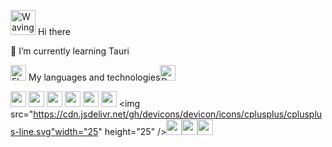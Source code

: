 <img src="https://raw.githubusercontent.com/Tarikul-Islam-Anik/Animated-Fluent-Emojis/master/Emojis/Hand%20gestures/Waving%20Hand%20Light%20Skin%20Tone.png" alt="Waving Hand Light Skin Tone" width="40" height="40" />  Hi there

🌱 I’m currently learning Tauri

<img src="https://raw.githubusercontent.com/Tarikul-Islam-Anik/Animated-Fluent-Emojis/master/Emojis/Objects/Floppy%20Disk.png" alt="Floppy Disk" width="25" height="25" /> My languages and technologies<img src="https://raw.githubusercontent.com/Tarikul-Islam-Anik/Animated-Fluent-Emojis/master/Emojis/Objects/Desktop%20Computer.png" alt="Desktop Computer" width="25" height="25" />

<img src="https://cdn.jsdelivr.net/gh/devicons/devicon/icons/typescript/typescript-original.svg" width="25" height="25" /> <img src="https://cdn.jsdelivr.net/gh/devicons/devicon/icons/javascript/javascript-original.svg" width="25" height="25" /> <img src="https://cdn.jsdelivr.net/gh/devicons/devicon/icons/html5/html5-plain.svg" width="25" height="25"/> <img src="https://cdn.jsdelivr.net/gh/devicons/devicon/icons/css3/css3-plain.svg" width="25" height="25" /> <img src="https://cdn.jsdelivr.net/gh/devicons/devicon/icons/react/react-original.svg"  width="25" height="25"/> <img src="https://cdn.jsdelivr.net/gh/devicons/devicon/icons/python/python-plain.svg" width="25" height="25"/> <img src="https://cdn.jsdelivr.net/gh/devicons/devicon/icons/cplusplus/cplusplus-line.svg"width="25" height="25" /><img src="https://cdn.jsdelivr.net/gh/devicons/devicon/icons/rust/rust-plain.svg" width="25" height="25"/><img src="https://cdn.jsdelivr.net/gh/devicons/devicon/icons/linux/linux-plain.svg" width="25" height="25"/><img src="https://cdn.jsdelivr.net/gh/devicons/devicon/icons/godot/godot-plain.svg" width="25" height="25"/>
